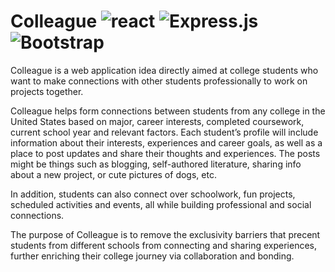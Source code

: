 # Colleague ![react](https://img.shields.io/badge/React-20232A?style=for-the-badge&logo=react&logoColor=61DAFB) ![Express.js](https://img.shields.io/badge/express.js-%23404d59.svg?style=for-the-badge&logo=express&logoColor=%2361DAFB) ![Bootstrap](https://img.shields.io/badge/bootstrap-%23563D7C.svg?style=for-the-badge&logo=bootstrap&logoColor=white)

Colleague is a web application idea directly aimed at college students who want to make connections with other students professionally to work on projects together.

Colleague helps form connections between students from any college in the United States based on major, career interests, completed coursework, current school year and relevant factors. Each student’s profile will include information about their interests, experiences and career goals, as well as a place to post updates and share their thoughts and experiences. The posts might be things such as blogging, self-authored literature, sharing info about a new project, or cute pictures of dogs, etc.

In addition, students can also connect over schoolwork, fun projects, scheduled activities and events, all while building professional and social connections.

The purpose of Colleague is to remove the exclusivity barriers that precent students from different schools from connecting and sharing experiences, further enriching their college journey via collaboration and bonding.
